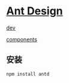 # [Ant Design](https://ant-design.antgroup.com/index-cn)

[dev](https://ant-design.antgroup.com/docs/react/introduce-cn)

[components](https://ant-design.antgroup.com/components/overview-cn/)

## 安装

```bash
npm install antd
```
